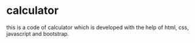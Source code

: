 # calculator
this is a code of calculator which is developed with the help of html, css, javascript and bootstrap.
